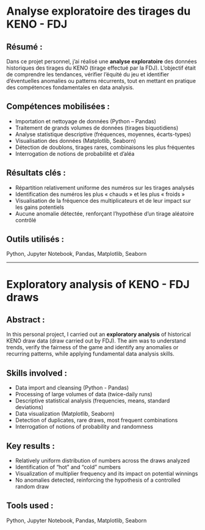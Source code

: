 # Analyse exploratoire des tirages du KENO - FDJ
## Résumé :
Dans ce projet personnel, j’ai réalisé une **analyse exploratoire** des données historiques des tirages du KENO (tirage effectué par la FDJ). 
L’objectif était de comprendre les tendances, vérifier l’équité du jeu et identifier d’éventuelles anomalies ou patterns récurrents, 
tout en mettant en pratique des compétences fondamentales en data analysis.
## Compétences mobilisées : 
- Importation et nettoyage de données (Python – Pandas)
- Traitement de grands volumes de données (tirages biquotidiens)
- Analyse statistique descriptive (fréquences, moyennes, écarts-types)
- Visualisation des données (Matplotlib, Seaborn)
- Détection de doublons, tirages rares, combinaisons les plus fréquentes
- Interrogation de notions de probabilité et d’aléa
## Résultats clés :
- Répartition relativement uniforme des numéros sur les tirages analysés
- Identification des numéros les plus « chauds » et les plus « froids »
- Visualisation de la fréquence des multiplicateurs et de leur impact sur les gains potentiels
- Aucune anomalie détectée, renforçant l’hypothèse d’un tirage aléatoire contrôlé
## Outils utilisés : 
Python, Jupyter Notebook, Pandas, Matplotlib, Seaborn
- - -
# Exploratory analysis of KENO - FDJ draws 
## Abstract :
In this personal project, I carried out an **exploratory analysis** of historical KENO draw data (draw carried out by FDJ). 
The aim was to understand trends, verify the fairness of the game and identify any anomalies or recurring patterns, 
while applying fundamental data analysis skills.
## Skills involved :
- Data import and cleansing (Python - Pandas)
- Processing of large volumes of data (twice-daily runs)
- Descriptive statistical analysis (frequencies, means, standard deviations)
- Data visualization (Matplotlib, Seaborn)
- Detection of duplicates, rare draws, most frequent combinations
- Interrogation of notions of probability and randomness
## Key results :
- Relatively uniform distribution of numbers across the draws analyzed
- Identification of “hot” and “cold” numbers
- Visualization of multiplier frequency and its impact on potential winnings
- No anomalies detected, reinforcing the hypothesis of a controlled random draw
## Tools used :
Python, Jupyter Notebook, Pandas, Matplotlib, Seaborn
